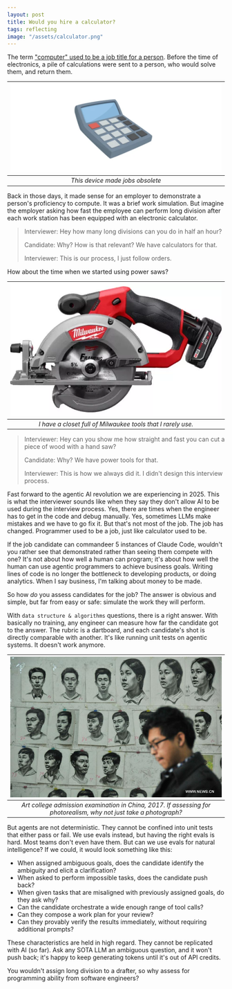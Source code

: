 ```yaml
---
layout: post
title: Would you hire a calculator?
tags: reflecting
image: "/assets/calculator.png"
---
```


The term ["computer" used to be a job title for a person](https://en.wikipedia.org/wiki/Computer_(occupation)). Before the time of electronics, a pile of calculations were sent to a person, who would solve them, and return them. 

| ![calculator](/assets/calculator.png) |
|:--:|
| _This device made jobs obsolete_ |

Back in those days, it made sense for an employer to demonstrate a person's proficiency to compute. It was a brief work simulation. But imagine the employer asking how fast the employee can perform long division after each work station has been equipped with an electronic calculator. 

> Interviewer: Hey how many long divisions can you do in half an hour?
>
> Candidate: Why? How is that relevant? We have calculators for that.
> 
> Interviewer: This is our process, I just follow orders.

How about the time when we started using power saws?

| ![circular-saw](/assets/circular-saw.webp) |
|:--:|
| _I have a closet full of Milwaukee tools that I rarely use._ |

> Interviewer: Hey can you show me how straight and fast you can cut a piece of wood with a hand saw?
>
> Candidate: Why? We have power tools for that.
> 
> Interviewer: This is how we always did it. I didn't design this interview process.

Fast forward to the agentic AI revolution we are experiencing in 2025. This is what the interviewer sounds like when they say they don't allow AI to be used during the interview process. Yes, there are times when the engineer has to get in the code and debug manually. Yes, sometimes LLMs make mistakes and we have to go fix it. But that's not most of the job. The job has changed. Programmer used to be a job, just like calculator used to be. 

If the job candidate can commandeer 5 instances of Claude Code, wouldn't you rather see that demonstrated rather than seeing them compete with one? It's not about how well a human can program; it's about how well the human can use agentic programmers to achieve business goals. Writing lines of code is no longer the bottleneck to developing products, or doing analytics. When I say business, I'm talking about money to be made. 

So how _do_ you assess candidates for the job? The answer is obvious and simple, but far from easy or safe: simulate the work they will perform.

With `data structure & algorithms` questions, there is a right answer. With basically no training, any engineer can measure how far the candidate got to the answer. The rubric is a dartboard, and each candidate's shot is directly comparable with another. It's like running unit tests on agentic systems. It doesn't work anymore.

| ![art-school-admission](/assets/art-school-admission.jpg) |
|:--:|
| _Art college admission examination in China, 2017. If assessing for photorealism, why not just take a photograph?_ |

But agents are not deterministic. They cannot be confined into unit tests that either pass or fail. We use evals instead, but having the right evals is hard. Most teams don't even have them. But can we use evals for natural intelligence? If we could, it would look something like this:

- When assigned ambiguous goals, does the candidate identify the ambiguity and elicit a clarification?
- When asked to perform impossible tasks, does the candidate push back?
- When given tasks that are misaligned with previously assigned goals, do they ask why?
- Can the candidate orchestrate a wide enough range of tool calls?
- Can they compose a work plan for your review?
- Can they provably verify the results immediately, without requiring additional prompts?

These characteristics are held in high regard. They cannot be replicated with AI (so far). Ask any SOTA LLM an ambiguous question, and it won't push back; it's happy to keep generating tokens until it's out of API credits. 

You wouldn't assign long division to a drafter, so why assess for programming ability from software engineers?